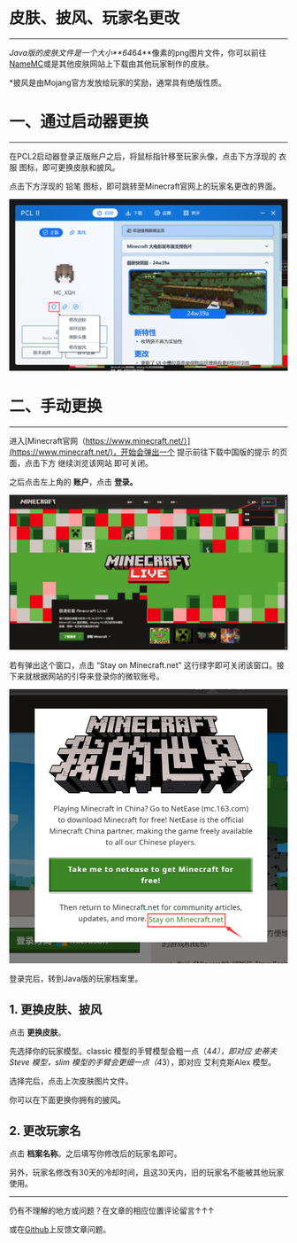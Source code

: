 # 皮肤、披风、玩家名更改

---

*Java版的皮肤文件是一个大小**64*64**像素的png图片文件，你可以前往[NameMC](https://namemc.com/)或是其他皮肤网站上下载由其他玩家制作的皮肤。

*披风是由Mojang官方发放给玩家的奖励，通常具有绝版性质。

# 一、通过启动器更换

---

在PCL2启动器登录正版账户之后，将鼠标指针移至玩家头像，点击下方浮现的 衣服 图标，即可更换皮肤和披风。

点击下方浮现的 铅笔 图标，即可跳转至Minecraft官网上的玩家名更改的界面。

![QQ截图20240927155518.png](%E7%9A%AE%E8%82%A4%E3%80%81%E6%8A%AB%E9%A3%8E%E3%80%81%E7%8E%A9%E5%AE%B6%E5%90%8D%E6%9B%B4%E6%94%B9%2010e42acc0fdb8039a775e812ec85dc3d/QQ%25E6%2588%25AA%25E5%259B%25BE20240927155518.png)

# 二、手动更换

---

进入[Minecraft官网（https://www.minecraft.net/）](https://www.minecraft.net/)，开始会弹出一个 提示前往下载中国版的提示 的页面，点击下方 继续浏览该网站 即可关闭。

之后点击左上角的 **账户**，点击 **登录。**

![QQ截图20240924140930.png](%E6%AD%A3%E7%89%88%E8%B4%AD%E4%B9%B0%E4%B8%8E%E7%99%BB%E5%BD%95%EF%BC%88WIP%EF%BC%89%2010242acc0fdb801fa114e7fad945b8f9/QQ%25E6%2588%25AA%25E5%259B%25BE20240924140930.png)

若有弹出这个窗口，点击 “Stay on Minecraft.net” 这行绿字即可关闭该窗口。接下来就根据网站的引导来登录你的微软账号。

![QQ截图20240927153144.png](%E6%AD%A3%E7%89%88%E8%B4%AD%E4%B9%B0%E4%B8%8E%E7%99%BB%E5%BD%95%EF%BC%88WIP%EF%BC%89%2010242acc0fdb801fa114e7fad945b8f9/QQ%25E6%2588%25AA%25E5%259B%25BE20240927153144.png)

登录完后，转到Java版的玩家档案里。

## 1. 更换皮肤、披风

点击 **更换皮肤**。

先选择你的玩家模型。classic 模型的手臂模型会粗一点（4*4），即对应 史蒂夫Steve 模型，slim 模型的手臂会更细一点（4*3），即对应 艾利克斯Alex 模型。

选择完后，点击上次皮肤图片文件。

你可以在下面更换你拥有的披风。

## 2. 更改玩家名

点击 **档案名称**。之后填写你修改后的玩家名即可。

另外，玩家名修改有30天的冷却时间，且这30天内，旧的玩家名不能被其他玩家使用。

---

仍有不理解的地方或问题？在文章的相应位置评论留言↑↑↑

或在[Github](https://github.com/XendQieHit/getStartAboutMC/issues)上反馈文章问题。